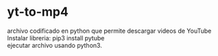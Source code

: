 # yt-to-mp4
archivo codificado en python que permite descargar videos de YouTube<br>
Instalar libreria: pip3 install pytube<br>
ejecutar archivo usando python3.
